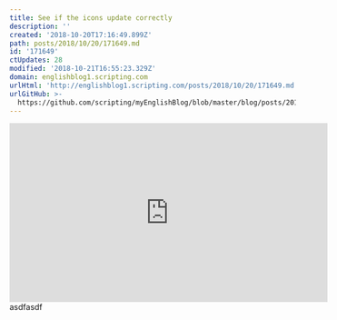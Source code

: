 ```yaml
---
title: See if the icons update correctly
description: ''
created: '2018-10-20T17:16:49.899Z'
path: posts/2018/10/20/171649.md
id: '171649'
ctUpdates: 28
modified: '2018-10-21T16:55:23.329Z'
domain: englishblog1.scripting.com
urlHtml: 'http://englishblog1.scripting.com/posts/2018/10/20/171649.md'
urlGitHub: >-
  https://github.com/scripting/myEnglishBlog/blob/master/blog/posts/2018/10/20/171649.md
---
```

<iframe width="560" height="315" src="https://www.youtube.com/embed/U594N3AottE" frameborder="0" allow="autoplay; encrypted-media" allowfullscreen="" style="font-size: var(--normal-font-size);"></iframe>asdfasdf